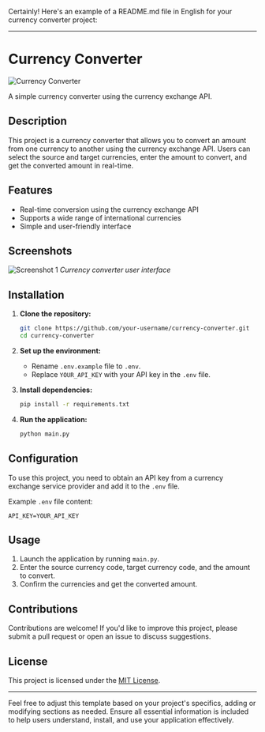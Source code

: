 Certainly! Here's an example of a README.md file in English for your currency converter project:

---

# Currency Converter

![Currency Converter](currency_converter.png)

A simple currency converter using the currency exchange API.

## Description

This project is a currency converter that allows you to convert an amount from one currency to another using the currency exchange API. Users can select the source and target currencies, enter the amount to convert, and get the converted amount in real-time.

## Features

- Real-time conversion using the currency exchange API
- Supports a wide range of international currencies
- Simple and user-friendly interface

## Screenshots

![Screenshot 1](screenshot1.png)
*Currency converter user interface*

## Installation

1. **Clone the repository:**
   ```bash
   git clone https://github.com/your-username/currency-converter.git
   cd currency-converter
   ```

2. **Set up the environment:**
   - Rename `.env.example` file to `.env`.
   - Replace `YOUR_API_KEY` with your API key in the `.env` file.

3. **Install dependencies:**
   ```bash
   pip install -r requirements.txt
   ```

4. **Run the application:**
   ```bash
   python main.py
   ```

## Configuration

To use this project, you need to obtain an API key from a currency exchange service provider and add it to the `.env` file.

Example `.env` file content:
```plaintext
API_KEY=YOUR_API_KEY
```

## Usage

1. Launch the application by running `main.py`.
2. Enter the source currency code, target currency code, and the amount to convert.
3. Confirm the currencies and get the converted amount.

## Contributions

Contributions are welcome! If you'd like to improve this project, please submit a pull request or open an issue to discuss suggestions.

## License

This project is licensed under the [MIT License](LICENSE).

---

Feel free to adjust this template based on your project's specifics, adding or modifying sections as needed. Ensure all essential information is included to help users understand, install, and use your application effectively.
